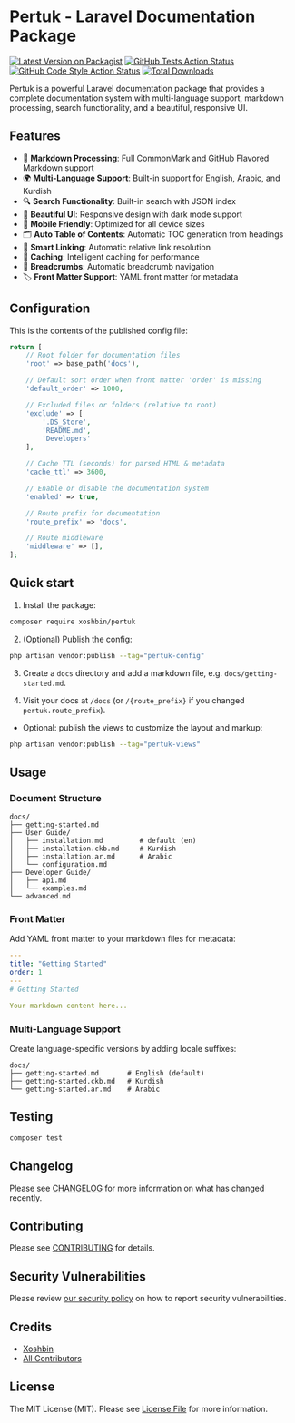 # Pertuk - Laravel Documentation Package

[![Latest Version on Packagist](https://img.shields.io/packagist/v/xoshbin/pertuk.svg?style=flat-square)](https://packagist.org/packages/xoshbin/pertuk)
[![GitHub Tests Action Status](https://img.shields.io/github/workflow/status/xoshbin/pertuk/run-tests?label=tests)](https://github.com/xoshbin/pertuk/actions?query=workflow%3Arun-tests+branch%3Amain)
[![GitHub Code Style Action Status](https://img.shields.io/github/workflow/status/xoshbin/pertuk/fix-php-code-style-issues?label=code%20style)](https://github.com/xoshbin/pertuk/actions?query=workflow%3A"Fix+PHP+code+style+issues"+branch%3Amain)
[![Total Downloads](https://img.shields.io/packagist/dt/xoshbin/pertuk.svg?style=flat-square)](https://packagist.org/packages/xoshbin/pertuk)

Pertuk is a powerful Laravel documentation package that provides a complete documentation system with multi-language support, markdown processing, search functionality, and a beautiful, responsive UI.

## Features

-   📖 **Markdown Processing**: Full CommonMark and GitHub Flavored Markdown support
-   🌍 **Multi-Language Support**: Built-in support for English, Arabic, and Kurdish
-   🔍 **Search Functionality**: Built-in search with JSON index
-   🎨 **Beautiful UI**: Responsive design with dark mode support
-   📱 **Mobile Friendly**: Optimized for all device sizes
-   🗂️ **Auto Table of Contents**: Automatic TOC generation from headings
-   🔗 **Smart Linking**: Automatic relative link resolution
-   💾 **Caching**: Intelligent caching for performance
-   🧭 **Breadcrumbs**: Automatic breadcrumb navigation
-   🏷️ **Front Matter Support**: YAML front matter for metadata

## Configuration

This is the contents of the published config file:

```php
return [
    // Root folder for documentation files
    'root' => base_path('docs'),

    // Default sort order when front matter 'order' is missing
    'default_order' => 1000,

    // Excluded files or folders (relative to root)
    'exclude' => [
        '.DS_Store',
        'README.md',
        'Developers'
    ],

    // Cache TTL (seconds) for parsed HTML & metadata
    'cache_ttl' => 3600,

    // Enable or disable the documentation system
    'enabled' => true,

    // Route prefix for documentation
    'route_prefix' => 'docs',

    // Route middleware
    'middleware' => [],
];
```

## Quick start

1. Install the package:

```bash
composer require xoshbin/pertuk
```

2. (Optional) Publish the config:

```bash
php artisan vendor:publish --tag="pertuk-config"
```

3. Create a `docs` directory and add a markdown file, e.g. `docs/getting-started.md`.

4. Visit your docs at `/docs` (or `/{route_prefix}` if you changed `pertuk.route_prefix`).

-   Optional: publish the views to customize the layout and markup:

```bash
php artisan vendor:publish --tag="pertuk-views"
```

## Usage

### Document Structure

```
docs/
├── getting-started.md
├── User Guide/
│   ├── installation.md         # default (en)
│   ├── installation.ckb.md     # Kurdish
│   ├── installation.ar.md      # Arabic
│   └── configuration.md
├── Developer Guide/
│   ├── api.md
│   └── examples.md
└── advanced.md
```

### Front Matter

Add YAML front matter to your markdown files for metadata:

```yaml
---
title: "Getting Started"
order: 1
---
# Getting Started

Your markdown content here...
```

### Multi-Language Support

Create language-specific versions by adding locale suffixes:

```
docs/
├── getting-started.md       # English (default)
├── getting-started.ckb.md   # Kurdish
└── getting-started.ar.md    # Arabic
```

## Testing

```bash
composer test
```

## Changelog

Please see [CHANGELOG](CHANGELOG.md) for more information on what has changed recently.

## Contributing

Please see [CONTRIBUTING](CONTRIBUTING.md) for details.

## Security Vulnerabilities

Please review [our security policy](../../security/policy) on how to report security vulnerabilities.

## Credits

-   [Xoshbin](https://github.com/xoshbin)
-   [All Contributors](../../contributors)

## License

The MIT License (MIT). Please see [License File](LICENSE.md) for more information.
